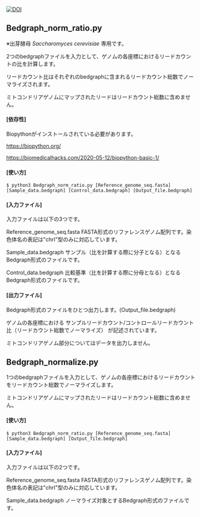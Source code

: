 [![DOI](https://zenodo.org/badge/291934376.svg)](https://zenodo.org/badge/latestdoi/291934376)
## Bedgraph_norm_ratio.py
※出芽酵母 <i>Saccharomyces cerevisiae</i> 専用です。

2つのbedgraphファイルを入力として、ゲノムの各座標におけるリードカウントの比を計算します。

リードカウント比はそれぞれのbedgraphに含まれるリードカウント総数でノーマライズされます。

ミトコンドリアゲノムにマップされたリードはリードカウント総数に含めません。

#### [依存性]
Biopythonがインストールされている必要があります。

https://biopython.org/

https://biomedicalhacks.com/2020-05-12/biopython-basic-1/

#### [使い方]  
```$ python3 Bedgraph_norm_ratio.py [Reference_genome_seq.fasta] [Sample_data.bedgraph] [Control_data.bedgraph] [Output_file.bedgraph]```

#### [入力ファイル]
入力ファイルは以下の3つです。

Reference_genome_seq.fasta FASTA形式のリファレンスゲノム配列です。染色体名の表記は"chrI"型のみに対応しています。

Sample_data.bedgraph サンプル（比を計算する際に分子となる）となるBedgraph形式のファイルです。

Control_data.bedgraph 比較基準（比を計算する際に分母となる）となるBedgraph形式のファイルです。

#### [出力ファイル]
Bedgraph形式のファイルをひとつ出力します。(Output_file.bedgraph)

ゲノムの各座標における サンプルリードカウント/コントロールリードカウント比（リードカウント総数でノーマライズ） が記述されています。

ミトコンドリアゲノム部分についてはデータを出力しません。

## Bedgraph_normalize.py
1つのbedgraphファイルを入力として、ゲノムの各座標におけるリードカウントをリードカウント総数でノーマライズします。

ミトコンドリアゲノムにマップされたリードはリードカウント総数に含めません。

#### [使い方]  
```$ python3 Bedgraph_norm_ratio.py [Reference_genome_seq.fasta] [Sample_data.bedgraph] [Output_file.bedgraph]```

#### [入力ファイル]
入力ファイルは以下の2つです。

Reference_genome_seq.fasta FASTA形式のリファレンスゲノム配列です。染色体名の表記は"chrI"型のみに対応しています。

Sample_data.bedgraph ノーマライズ対象とするBedgraph形式のファイルです。
